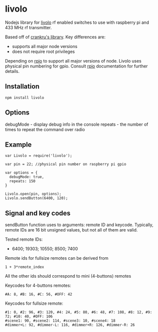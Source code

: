 # livolo
Nodejs library for [livolo](http://us.livolo.com/) rf enabled switches to use with raspberry pi and 433 MHz rf transmitter.

Based off of [crankru's library](https://github.com/crankru/nodejs-livolo).
Key differences are:
* supports all major node versions
* does not require root privileges

Depending on [rpio](https://github.com/jperkin/node-rpio) to support all major versions of node.
Livolo uses physical pin numbering for gpio. Consult [rpio](https://github.com/jperkin/node-rpio) documentation for further details.
## Installation
```
npm install livolo
```
## Options
debugMode - display debug info in the console
repeats - the number of times to repeat the command over radio

## Example
```
var Livolo = require('livolo');

var pin = 22; //physical pin number on raspberry pi gpio

var options = {
  debugMode: true,
  repeats: 150
}

Livolo.open(pin, options);
Livolo.sendButton(6400, 120);
```

## Signal and key codes

sendButton function uses to arguments: remote ID and keycode. Typically, remote IDs are 16 bit unsigned values, but
not all of them are valid.

Tested remote IDs:

- 6400; 19303; 10550; 8500; 7400

Remote ids for fullsize remotes can be derived from
```
1 + 3*remote_index
```
All the other ids should correspond to mini (4-buttons) remotes

Keycodes for 4-buttons remotes:
```
#A: 8, #B: 16, #C: 56, #OFF: 42
```

Keycodes for fullsize remote:
```
#1: 0, #2: 96, #3: 120, #4: 24, #5: 80, #6: 48, #7: 108, #8: 12, #9: 72; #10: 40, #OFF: 106
#scene1: 90, #scene2: 114, #scene3: 10, #scene4: 18
#dimmer+L: 92, #dimmer-L: 116, #dimmer+R: 126, #dimmer-R: 26
```
